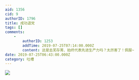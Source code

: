 ```yaml
---
aid: 1356
cid: 9
authorID: 1796
title: 成功退党
tags: []
comments:
    -
        authorID: 1253
        addTime: 2019-07-25T07:14:00.000Z
        content: 这是去芜存菁、始终代表先进生产力吗？太厉害了！佩服~
date: 2019-07-25T06:43:00.000Z
category: 吐槽
---
```


![](https://i.loli.net/2019/07/25/5d394f6a4519875174.jpg)
